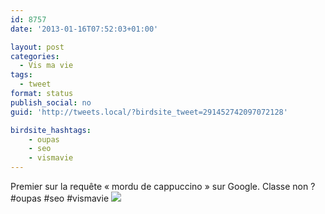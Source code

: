 ```yaml
---
id: 8757
date: '2013-01-16T07:52:03+01:00'

layout: post
categories:
  - Vis ma vie
tags:
  - tweet
format: status
publish_social: no
guid: 'http://tweets.local/?birdsite_tweet=291452742097072128'

birdsite_hashtags:
    - oupas
    - seo
    - vismavie
---
```


Premier sur la requête « mordu de cappuccino » sur Google. Classe non ? #oupas #seo #vismavie ![](http://tweets.local/wp-content/uploads/twitter-archive/tweets_media/291452742097072128-BAtyuYnCcAAd5Qa.jpg)